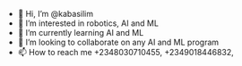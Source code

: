 - 👋 Hi, I’m @kabasilim
- 👀 I’m interested in robotics, AI and ML
- 🌱 I’m currently learning AI and ML
- 💞️ I’m looking to collaborate on any AI  and ML program
- 📫 How to reach me +2348030710455, +2349018446832, 

<!---
kabasilim/kabasilim is a ✨ special ✨ repository because its `README.md` (this file) appears on your GitHub profile.
You can click the Preview link to take a look at your changes.
--->
